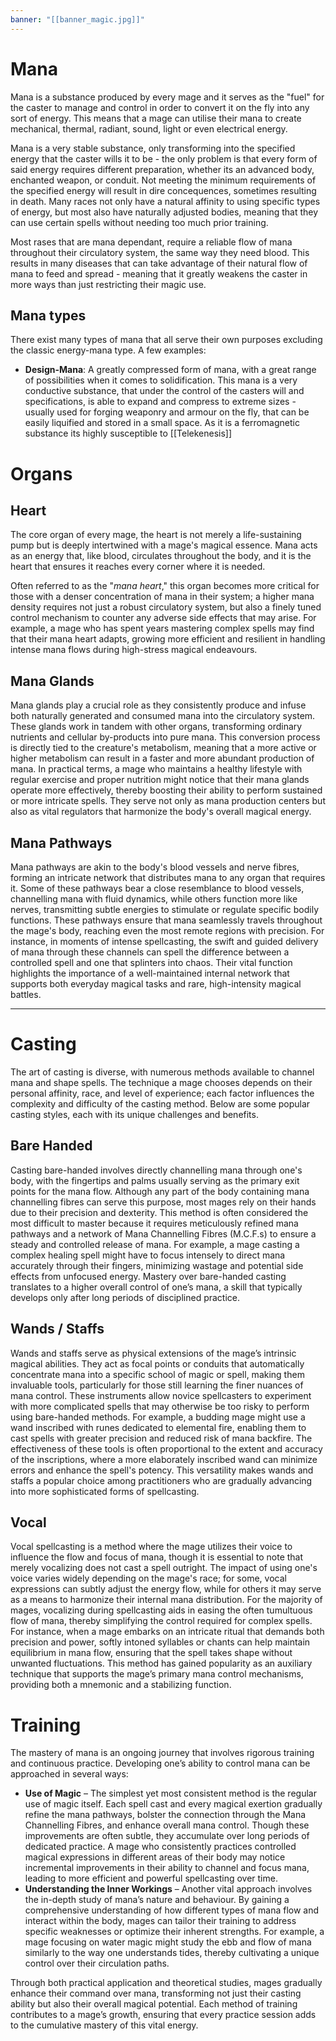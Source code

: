 ```yaml
---
banner: "[[banner_magic.jpg]]"
---
```

# Mana
Mana is a substance produced by every mage and it serves as the "fuel" for the caster to manage and control in order to convert it on the fly into any sort of energy. This means that a mage can utilise their mana to create mechanical, thermal, radiant, sound, light or even electrical energy.

Mana is a very stable substance, only transforming into the specified energy that the caster wills it to be - the only problem is that every form of said energy requires different preparation, whether its an advanced body, enchanted weapon, or conduit. Not meeting the minimum requirements of the specified energy will result in dire concequences, sometimes resulting in death.
	Many races not only have a natural affinity to using specific types of energy, but most also have naturally adjusted bodies, meaning that they can use certain spells without needing too much prior training.

Most rases that are mana dependant, require a reliable flow of mana throughout their circulatory system, the same way they need blood. This results in many diseases that can take advantage of their natural flow of mana to feed and spread - meaning that it greatly weakens the caster in more ways than just restricting their magic use. 
## Mana types
There exist many types of mana that all serve their own purposes excluding the classic energy-mana type. A few examples:
- **Design-Mana**:
	A greatly compressed form of mana, with a great range of possibilities when it comes to solidification. This mana is a very conductive substance, that under the control of the casters will and specifications, is able to expand and compress to extreme sizes - usually used for forging weaponry and armour on the fly, that can be easily liquified and stored in a small space. 
		As it is a ferromagnetic substance its highly susceptible to [[Telekenesis]]
# Organs  
## Heart  
The core organ of every mage, the heart is not merely a life-sustaining pump but is deeply intertwined with a mage's magical essence. Mana acts as an energy that, like blood, circulates throughout the body, and it is the heart that ensures it reaches every corner where it is needed. 

Often referred to as the "*mana heart*," this organ becomes more critical for those with a denser concentration of mana in their system; a higher mana density requires not just a robust circulatory system, but also a finely tuned control mechanism to counter any adverse side effects that may arise. 
	For example, a mage who has spent years mastering complex spells may find that their mana heart adapts, growing more efficient and resilient in handling intense mana flows during high-stress magical endeavours.  

## Mana Glands  
Mana glands play a crucial role as they consistently produce and infuse both naturally generated and consumed mana into the circulatory system. These glands work in tandem with other organs, transforming ordinary nutrients and cellular by-products into pure mana. 
	This conversion process is directly tied to the creature's metabolism, meaning that a more active or higher metabolism can result in a faster and more abundant production of mana. In practical terms, a mage who maintains a healthy lifestyle with regular exercise and proper nutrition might notice that their mana glands operate more effectively, thereby boosting their ability to perform sustained or more intricate spells. They serve not only as mana production centers but also as vital regulators that harmonize the body's overall magical energy.  

## Mana Pathways  
Mana pathways are akin to the body's blood vessels and nerve fibres, forming an intricate network that distributes mana to any organ that requires it. Some of these pathways bear a close resemblance to blood vessels, channelling mana with fluid dynamics, while others function more like nerves, transmitting subtle energies to stimulate or regulate specific bodily functions. 
	These pathways ensure that mana seamlessly travels throughout the mage's body, reaching even the most remote regions with precision. For instance, in moments of intense spellcasting, the swift and guided delivery of mana through these channels can spell the difference between a controlled spell and one that splinters into chaos. Their vital function highlights the importance of a well-maintained internal network that supports both everyday magical tasks and rare, high-intensity magical battles.

---
# Casting  
The art of casting is diverse, with numerous methods available to channel mana and shape spells. The technique a mage chooses depends on their personal affinity, race, and level of experience; each factor influences the complexity and difficulty of the casting method. Below are some popular casting styles, each with its unique challenges and benefits.  

## Bare Handed  
Casting bare-handed involves directly channelling mana through one's body, with the fingertips and palms usually serving as the primary exit points for the mana flow. Although any part of the body containing mana channelling fibres can serve this purpose, most mages rely on their hands due to their precision and dexterity. This method is often considered the most difficult to master because it requires meticulously refined mana pathways and a network of Mana Channelling Fibres (M.C.F.s) to ensure a steady and controlled release of mana.
	For example, a mage casting a complex healing spell might have to focus intensely to direct mana accurately through their fingers, minimizing wastage and potential side effects from unfocused energy. Mastery over bare-handed casting translates to a higher overall control of one’s mana, a skill that typically develops only after long periods of disciplined practice.

## Wands / Staffs  
Wands and staffs serve as physical extensions of the mage’s intrinsic magical abilities. They act as focal points or conduits that automatically concentrate mana into a specific school of magic or spell, making them invaluable tools, particularly for those still learning the finer nuances of mana control. 
	These instruments allow novice spellcasters to experiment with more complicated spells that may otherwise be too risky to perform using bare-handed methods. For example, a budding mage might use a wand inscribed with runes dedicated to elemental fire, enabling them to cast spells with greater precision and reduced risk of mana backfire. The effectiveness of these tools is often proportional to the extent and accuracy of the inscriptions, where a more elaborately inscribed wand can minimize errors and enhance the spell's potency. This versatility makes wands and staffs a popular choice among practitioners who are gradually advancing into more sophisticated forms of spellcasting.

## Vocal  
Vocal spellcasting is a method where the mage utilizes their voice to influence the flow and focus of mana, though it is essential to note that merely vocalizing does not cast a spell outright. The impact of using one's voice varies widely depending on the mage's race; for some, vocal expressions can subtly adjust the energy flow, while for others it may serve as a means to harmonize their internal mana distribution. 
	For the majority of mages, vocalizing during spellcasting aids in easing the often tumultuous flow of mana, thereby simplifying the control required for complex spells. For instance, when a mage embarks on an intricate ritual that demands both precision and power, softly intoned syllables or chants can help maintain equilibrium in mana flow, ensuring that the spell takes shape without unwanted fluctuations. This method has gained popularity as an auxiliary technique that supports the mage’s primary mana control mechanisms, providing both a mnemonic and a stabilizing function.

# Training  
The mastery of mana is an ongoing journey that involves rigorous training and continuous practice. Developing one’s ability to control mana can be approached in several ways:

- **Use of Magic** – The simplest yet most consistent method is the regular use of magic itself. Each spell cast and every magical exertion gradually refine the mana pathways, bolster the connection through the Mana Channelling Fibres, and enhance overall mana control. 
	Though these improvements are often subtle, they accumulate over long periods of dedicated practice. A mage who consistently practices controlled magical expressions in different areas of their body may notice incremental improvements in their ability to channel and focus mana, leading to more efficient and powerful spellcasting over time.
- **Understanding the Inner Workings** – Another vital approach involves the in-depth study of mana’s nature and behaviour. 
	By gaining a comprehensive understanding of how different types of mana flow and interact within the body, mages can tailor their training to address specific weaknesses or optimize their inherent strengths. For example, a mage focusing on water magic might study the ebb and flow of mana similarly to the way one understands tides, thereby cultivating a unique control over their circulation paths.

Through both practical application and theoretical studies, mages gradually enhance their command over mana, transforming not just their casting ability but also their overall magical potential. Each method of training contributes to a mage’s growth, ensuring that every practice session adds to the cumulative mastery of this vital energy.

[^1]: M.C.F - Mana Channelling Fibre